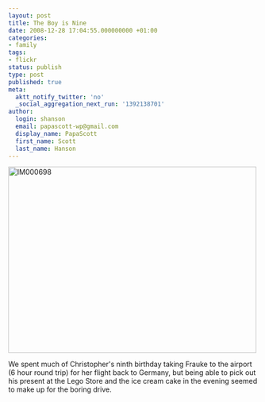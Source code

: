 ```yaml
---
layout: post
title: The Boy is Nine
date: 2008-12-28 17:04:55.000000000 +01:00
categories:
- family
tags:
- flickr
status: publish
type: post
published: true
meta:
  aktt_notify_twitter: 'no'
  _social_aggregation_next_run: '1392138701'
author:
  login: shanson
  email: papascott-wp@gmail.com
  display_name: PapaScott
  first_name: Scott
  last_name: Hanson
---
```

<p><a href="http://www.flickr.com/photos/51035717986@N01/3144604004" title="View 'IM000698' on Flickr.com"><img src="http://farm4.static.flickr.com/3117/3144604004_8334987128.jpg" alt="IM000698" border="0" width="500" height="375" /></a></p>
<p>We spent much of Christopher's ninth birthday taking Frauke to the airport (6 hour round trip) for her flight back to Germany, but being able to pick out his present at the Lego Store and the ice cream cake in the evening seemed to make up for the boring drive.</p>
